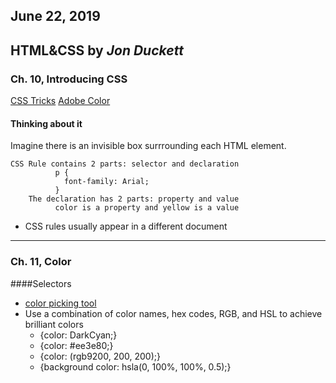 ## June 22, 2019

## HTML&CSS by *Jon Duckett*

### Ch. 10, Introducing CSS

[CSS Tricks](https://css-tricks.com/almanac/)
[Adobe Color](https://color.adobe.com/create)

#### Thinking about it
Imagine there is an invisible box surrrounding each HTML element.
```
CSS Rule contains 2 parts: selector and declaration
          p {
            font-family: Arial;
          }
    The declaration has 2 parts: property and value
          color is a property and yellow is a value
``` 
* CSS rules usually appear in a different document

---------------------------------------------------------------------

### Ch. 11, Color
####Selectors
* [color picking tool](colorschemedesigner.com)
* Use a combination of color names, hex codes, RGB, and HSL to achieve brilliant colors
  - {color: DarkCyan;}
  - {color: #ee3e80;}
  - {color: (rgb9200, 200, 200);}
  - {background color: hsla(0, 100%, 100%, 0.5);}
